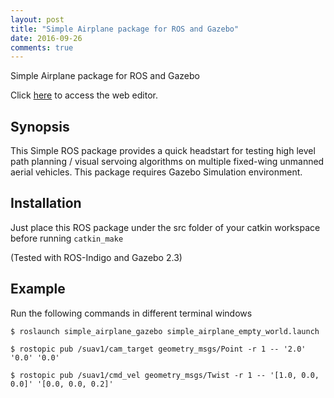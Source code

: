 ```yaml
---
layout: post
title: "Simple Airplane package for ROS and Gazebo"
date: 2016-09-26
comments: true
---
```


Simple Airplane package for ROS and Gazebo

Click <a href="https://github.com/webvenky/simple-airplane">here</a> to access the web editor.

## Synopsis

This Simple ROS package provides a quick headstart for testing high level path planning / visual servoing algorithms on multiple fixed-wing unmanned aerial vehicles. This package requires Gazebo Simulation environment.

## Installation

Just place this ROS package under the src folder of your catkin workspace before running `catkin_make`

(Tested with ROS-Indigo and Gazebo 2.3)

## Example

Run the following commands in different terminal windows

```$ roslaunch simple_airplane_gazebo simple_airplane_empty_world.launch```

```$ rostopic pub /suav1/cam_target geometry_msgs/Point -r 1 -- '2.0' '0.0' '0.0'```

```$ rostopic pub /suav1/cmd_vel geometry_msgs/Twist -r 1 -- '[1.0, 0.0, 0.0]' '[0.0, 0.0, 0.2]'```

